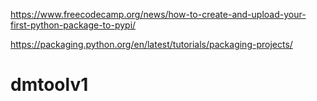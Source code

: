 https://www.freecodecamp.org/news/how-to-create-and-upload-your-first-python-package-to-pypi/

https://packaging.python.org/en/latest/tutorials/packaging-projects/

# dmtoolv1
